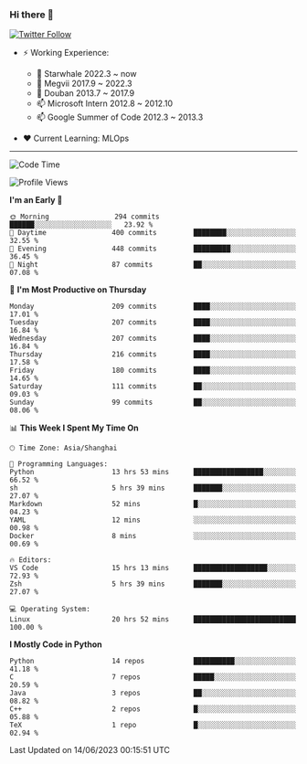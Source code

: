 ### Hi there 👋

[![Twitter Follow](https://img.shields.io/twitter/follow/tianweidut?style=social)](https://twitter.com/tianweidut)

- ⚡ Working Experience:
  - 🔭 Starwhale 2022.3 ~ now
  - 🌱 Megvii 2017.9 ~ 2022.3
  - 🌱 Douban 2013.7 ~ 2017.9
  - 📫 Microsoft Intern 2012.8 ~ 2012.10
  - 📫 Google Summer of Code 2012.3 ~ 2013.3

- ❤️ Current Learning: MLOps

---
<!--START_SECTION:waka-->
![Code Time](http://img.shields.io/badge/Code%20Time-4%2C150%20hrs%2052%20mins-blue)

![Profile Views](http://img.shields.io/badge/Profile%20Views-0-blue)

**I'm an Early 🐤** 

```text
🌞 Morning                294 commits         ██████░░░░░░░░░░░░░░░░░░░   23.92 % 
🌆 Daytime                400 commits         ████████░░░░░░░░░░░░░░░░░   32.55 % 
🌃 Evening                448 commits         █████████░░░░░░░░░░░░░░░░   36.45 % 
🌙 Night                  87 commits          ██░░░░░░░░░░░░░░░░░░░░░░░   07.08 % 
```
📅 **I'm Most Productive on Thursday** 

```text
Monday                   209 commits         ████░░░░░░░░░░░░░░░░░░░░░   17.01 % 
Tuesday                  207 commits         ████░░░░░░░░░░░░░░░░░░░░░   16.84 % 
Wednesday                207 commits         ████░░░░░░░░░░░░░░░░░░░░░   16.84 % 
Thursday                 216 commits         ████░░░░░░░░░░░░░░░░░░░░░   17.58 % 
Friday                   180 commits         ████░░░░░░░░░░░░░░░░░░░░░   14.65 % 
Saturday                 111 commits         ██░░░░░░░░░░░░░░░░░░░░░░░   09.03 % 
Sunday                   99 commits          ██░░░░░░░░░░░░░░░░░░░░░░░   08.06 % 
```


📊 **This Week I Spent My Time On** 

```text
🕑︎ Time Zone: Asia/Shanghai

💬 Programming Languages: 
Python                   13 hrs 53 mins      █████████████████░░░░░░░░   66.52 % 
sh                       5 hrs 39 mins       ███████░░░░░░░░░░░░░░░░░░   27.07 % 
Markdown                 52 mins             █░░░░░░░░░░░░░░░░░░░░░░░░   04.23 % 
YAML                     12 mins             ░░░░░░░░░░░░░░░░░░░░░░░░░   00.98 % 
Docker                   8 mins              ░░░░░░░░░░░░░░░░░░░░░░░░░   00.69 % 

🔥 Editors: 
VS Code                  15 hrs 13 mins      ██████████████████░░░░░░░   72.93 % 
Zsh                      5 hrs 39 mins       ███████░░░░░░░░░░░░░░░░░░   27.07 % 

💻 Operating System: 
Linux                    20 hrs 52 mins      █████████████████████████   100.00 % 
```

**I Mostly Code in Python** 

```text
Python                   14 repos            ██████████░░░░░░░░░░░░░░░   41.18 % 
C                        7 repos             █████░░░░░░░░░░░░░░░░░░░░   20.59 % 
Java                     3 repos             ██░░░░░░░░░░░░░░░░░░░░░░░   08.82 % 
C++                      2 repos             █░░░░░░░░░░░░░░░░░░░░░░░░   05.88 % 
TeX                      1 repo              █░░░░░░░░░░░░░░░░░░░░░░░░   02.94 % 
```




 Last Updated on 14/06/2023 00:15:51 UTC
<!--END_SECTION:waka-->
